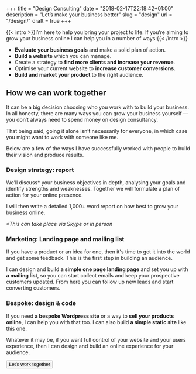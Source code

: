 +++
title = "Design Consulting"
date = "2018-02-17T22:18:42+01:00"
description = "Let’s make your business better"
slug = "design"
url = "/design/"
draft = true
+++

{{< intro >}}I’m here to help you bring your project to life. If you’re aiming to grow your business online I can help you in a number of ways:{{< /intro >}}

- **Evaluate your business goals** and make a solid plan of action.
- **Build a website** which you can manage.
- Create a strategy to **find more clients and increase your revenue**.
- Optimise your current website to **increase customer conversions**.
- **Build and market your product** to the right audience.

## How we can work together

It can be a big decision choosing who you work with to build your business. In all honesty, there are many ways you can grow your business yourself — you don’t always need to spend money on design consultancy.

That being said, going it alone isn’t necessarily for everyone, in which case you might want to work with someone like me.

Below are a few of the ways I have successfully worked with people to build their vision and produce results.

### Design strategy: report

We’ll discuss\* your business objectives in depth, analysing your goals and identify strengths and weaknesses. Together we will formulate a plan of action for your online presence.

I will then write a detailed 1,000+ word report on how best to grow your business online.

_\*This can take place via Skype or in person_

### Marketing: Landing page and mailing list

If you have a product or an idea for one, then it's time to get it into the world and get some feedback. This is the first step in building an audience.

I can design and build **a simple one page landing page** and set you up with **a mailing list**, so you can start collect emails and keep your prospective customers updated. From here you can follow up new leads and start converting customers.

### Bespoke: design & code

If you need **a bespoke Wordpress site** or a way to **sell your products online**, I can help you with that too. I can also build **a simple static site** like this one.

Whatever it may be, if you want full control of your website and your users experience, then I can design and build an online experience for your audience.

<a class="typeform-share" href="https://harrycresswell.typeform.com/to/sJfxq6" data-mode="popup" style="display:inline-block;" target="_blank"><button class="Button Button--primary">Let’s work together</button></a>

<script> (function() { var qs,js,q,s,d=document, gi=d.getElementById, ce=d.createElement, gt=d.getElementsByTagName, id="typef_orm_share", b="https://embed.typeform.com/"; if(!gi.call(d,id)){ js=ce.call(d,"script"); js.id=id; js.src=b+"embed.js"; q=gt.call(d,"script")[0]; q.parentNode.insertBefore(js,q) } })() </script>
